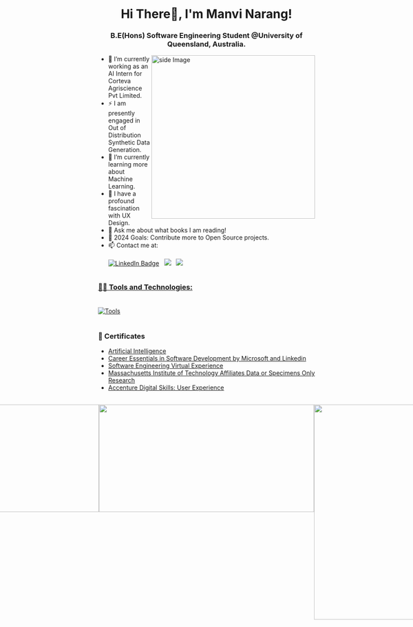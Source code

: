 <h1 align="center">Hi There👋, I'm Manvi Narang!</h1>
<h3 align="center">B.E(Hons) Software Engineering Student @University of Queensland, Australia.</h3>

<img src="https://media.giphy.com/media/tkEaYA3Kd5WtyXtLqu/giphy.gif" alt="side Image" align="right" width="380" height="380">

- 🔭 I’m currently working as an AI Intern for Corteva Agriscience Pvt Limited.
- ⚡ I am presently engaged in Out of Distribution Synthetic Data Generation.
- 🌱 I’m currently learning more about Machine Learning.
- 👯 I have a profound fascination with UX Design.
- 💬 Ask me about what books I am reading!
- 🥅 2024 Goals: Contribute more to Open Source projects.
- 📫 Contact me at: <br><br>
  [<img src="https://img.shields.io/badge/LinkedIn-blue?style=for-the-badge&logo=linkedin&logoColor=white" alt="LinkedIn Badge"/>](https://www.linkedin.com/in/manvinarang)  &nbsp; [<img src="https://img.shields.io/badge/Instagram-E4405F?style=for-the-badge&logo=instagram&logoColor=white"/>](https://www.instagram.com/manvionthegram)  &nbsp; <a href="mailto:manvinarang01@gmail.com"> <img src="https://img.shields.io/badge/Gmail-D14836?style=for-the-badge&logo=gmail&logoColor=white"/><br>

<div id="badges">
<img src="https://komarev.com/ghpvc/?username=manvinarang01&style=flat-square&color=blue" alt=""/>
</div>

### 🧑‍💻 Tools and Technologies: <br><br>
[![Tools](https://skillicons.dev/icons?i=java,cpp,js,html,css,git,docker,haskell,figma,bash,arduino,mysql&perline=6)](https://skillicons.dev)<br><br>

### 📜 Certificates

- [Artificial Intelligence](https://drive.google.com/file/d/1jnn4s-GxQN29hKiXsDtCQcCQDpi1_Vhp/view)
- [Career Essentials in Software Development by Microsoft and Linkedin](https://www.linkedin.com/learning/certificates/6152bf76a4a547a3ddf1c84bbdf63cda4ee67a4ee27d7b32ab69af1acf2c1edf?lipi=urn%3Ali%3Apage%3Ad_flagship3_profile_view_base_certifications_details%3B1kjBV60FQaKhTIPaW0457g%3D%3D)
- [Software Engineering Virtual Experience](https://prosple.com/verifier?id=a216d3e0-52b4-11ee-bbf2-15c3322c29a3)
- [Massachusetts Institute of Technology Affiliates Data or Specimens Only Research](https://www.citiprogram.org/verify/?w9737a4ea-1be6-4d49-9c0e-b48032c92d67-58768470)
- [Accenture Digital Skills: User Experience](https://www.futurelearn.com/certificates/842hjao)<br><br>

<div style="display: flex; justify-content: center;">
    <img width="500" height="250" alt="Manvi's GitHub stats" src="https://github-readme-stats.vercel.app/api?username=manvinarang01&show_icons=true&theme=dark&count_private=true&include_all_commits=true" />
    <img width="500" height="250" src="http://github-readme-streak-stats.herokuapp.com?user=manvinarang01&theme=dark&background=000000)](https://git.io/streak-stats"/>
<img width="500" height="auto" align="centre" src="https://github-readme-stats.vercel.app/api/top-langs/?username=manvinarang01&layout=compact&theme=dark&background=000000)](https://github.com/anuraghazra/github-readme-stats)](https://git.io/streak-stats"/>
</div>


